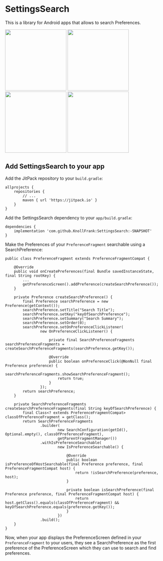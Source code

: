 # SettingsSearch

This is a library for Android apps that allows to search Preferences.

<img width="200" src="https://raw.githubusercontent.com/ByteHamster/PreferenceSearch/master/screenshots/main.png" />
<img width="200" src="https://raw.githubusercontent.com/ByteHamster/PreferenceSearch/master/screenshots/history.png" />
<img width="200" src="https://raw.githubusercontent.com/ByteHamster/PreferenceSearch/master/screenshots/suggestions.png" />
<img width="200" src="https://raw.githubusercontent.com/ByteHamster/PreferenceSearch/master/screenshots/result.png" />

## Add SettingsSearch to your app

Add the JitPack repository to your `build.gradle`:

    allprojects {
        repositories {
            // ...
            maven { url 'https://jitpack.io' }
        }
    }

Add the SettingsSearch dependency to your `app/build.gradle`:

    dependencies {
        implementation 'com.github.KnollFrank:SettingsSearch:-SNAPSHOT'
    }

Make the Preferences of your `PreferenceFragment` searchable using a SearchPreference:

    public class PreferenceFragment extends PreferenceFragmentCompat {
    
        @Override
        public void onCreatePreferences(final Bundle savedInstanceState, final String rootKey) {
            ...
            getPreferenceScreen().addPreference(createSearchPreference());
        }
       
        private Preference createSearchPreference() {
            final Preference searchPreference = new Preference(getContext());
            searchPreference.setTitle("Search Title");
            searchPreference.setKey("keyOfSearchPreference");
            searchPreference.setSummary("Search Summary");
            searchPreference.setOrder(0);
            searchPreference.setOnPreferenceClickListener(
                    new OnPreferenceClickListener() {
    
                        private final SearchPreferenceFragments searchPreferenceFragments = createSearchPreferenceFragments(searchPreference.getKey());
    
                        @Override
                        public boolean onPreferenceClick(@NonNull final Preference preference) {
                            searchPreferenceFragments.showSearchPreferenceFragment();
                            return true;
                        }
                    });
            return searchPreference;
        }

        private SearchPreferenceFragments createSearchPreferenceFragments(final String keyOfSearchPreference) {
            final Class<? extends PreferenceFragmentCompat> classOfPreferenceFragment = getClass();
            return SearchPreferenceFragments
                    .builder(
                            new SearchConfiguration(getId(), Optional.empty(), classOfPreferenceFragment),
                            getParentFragmentManager())
                    .withIsPreferenceSearchable(
                            new IsPreferenceSearchable() {
    
                                @Override
                                public boolean isPreferenceOfHostSearchable(final Preference preference, final PreferenceFragmentCompat host) {
                                    return !isSearchPreference(preference, host);
                                }
    
                                private boolean isSearchPreference(final Preference preference, final PreferenceFragmentCompat host) {
                                    return host.getClass().equals(classOfPreferenceFragment) && keyOfSearchPreference.equals(preference.getKey());
                                }
                            })
                    .build();
        }
    }

Now, when your app displays the PreferenceScreen defined in your `PreferenceFragment` to your users, they see a SearchPreference
as the first preference of the PreferenceScreen which they can use to search and find preferences.